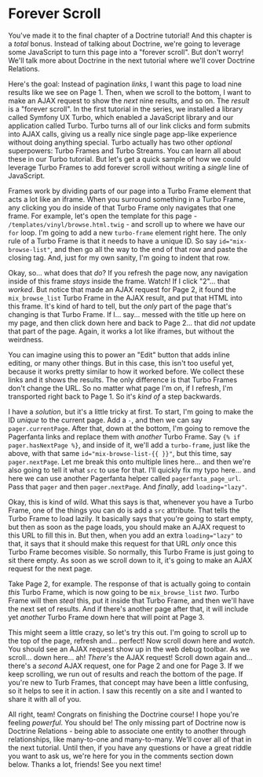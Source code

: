 # Forever Scroll

You've made it to the final chapter of a Doctrine tutorial! And this chapter is a *total* bonus. Instead of talking about Doctrine, we're going to leverage some JavaScript to turn this page into a "forever scroll". But don't worry! We'll talk more about Doctrine in the next tutorial where we'll cover Doctrine Relations.

Here's the goal: Instead of pagination *links*, I want this page to load nine results like we see on Page 1. Then, when we scroll to the bottom, I want to make an AJAX request to show the *next* nine results, and so on. The *result* is a "forever scroll". In the first tutorial in the series, we installed a library called Symfony UX Turbo, which enabled a JavaScript library and our application called Turbo. Turbo turns all of our link clicks and form submits into AJAX calls, giving us a really nice single page app-like experience without doing anything special. Turbo actually has two other *optional* superpowers: Turbo Frames and Turbo Streams. You can learn all about these in our Turbo tutorial. But let's get a quick sample of how we could leverage Turbo Frames to add forever scroll without writing a *single* line of JavaScript.

Frames work by dividing parts of our page into a Turbo Frame element that acts a lot like an iframe. When you surround something in a Turbo Frame, any clicking you do inside of that Turbo Frame only navigates that one frame. For example, let's open the template for this page - `/templates/vinyl/browse.html.twig` - and scroll up to where we have our `for` loop. I'm going to add a new `turbo-frame` element right here. The only rule of a Turbo Frame is that it needs to have a unique ID. So say `id="mix-browse-list"`, and then go all the way to the end of that row and paste the closing tag. And, just for my own sanity, I'm going to indent that row.

Okay, so... what does that *do*? If you refresh the page now, any navigation inside of this frame *stays* inside the frame. Watch! If I click "2"... that *worked*. But notice that made an AJAX request for Page 2, it found the `mix_browse_list` Turbo Frame in the AJAX result, and put that HTML into this frame. It's kind of hard to tell, but the *only* part of the page that's changing is that Turbo Frame. If I... say... messed with the title up here on my page, and then click down here and back to Page 2... that did *not* update that part of the page. Again, it works a lot like iframes, but without the weirdness.

You can imagine using this to power an "Edit" button that adds inline editing, or many other things. But in this case, this isn't too useful yet, because it works pretty similar to how it worked before. We collect these links and it shows the results. The only difference is that Turbo Frames don't change the URL. So no matter what page I'm on, if I refresh, I'm transported right back to Page 1. So it's *kind of* a step backwards.

I have a *solution*, but it's a little tricky at first. To start, I'm going to make the ID *unique* to the current page. Add a `-`, and then we can say `pager.currentPage`. After that, down at the bottom, I'm going to remove the Pagerfanta links and replace them with *another* Turbo Frame. Say `{% if pager.hasNextPage %}`, and inside of it, we'll add a `turbo-frame`, just like the above, with that same `id="mix-browse-list-{{ }}"`, but this time, say `pager.nextPage`. Let me break this onto multiple lines here... and then we're also going to tell it what `src` to use for that. I'll quickly fix my typo here... and here we can use another Pagerfanta helper called `pagerfanta_page_url`. Pass that `pager` and then `pager.nextPage`. And *finally*, add `loading="lazy"`.

Okay, this is kind of wild. What this says is that, whenever you have a Turbo Frame, one of the things you can do is add a `src` attribute. That tells the Turbo Frame to load lazily. It basically says that you're going to start empty, but then as soon as the page loads, you should make an AJAX request to this URL to fill this in. But then, when you add an extra `loading="lazy"` to that, it says that it should make this request for that URL *only* once this Turbo Frame becomes visible. So normally, this Turbo Frame is just going to sit there empty. As soon as we scroll down to it, it's going to make an AJAX request for the next page.

Take Page 2, for example. The response of that is actually going to contain *this* Turbo Frame, which is now going to be `mix_browse_list` *two*. Turbo Frame will then *steal* this, put it inside that Turbo Frame, and then we'll have the next set of results. And if there's another page after that, it will include yet *another* Turbo Frame down here that will point at Page 3.

This might seem a little crazy, so let's try this out. I'm going to scroll up to the top of the page, refresh and... perfect! Now scroll down here and *watch*. You should see an AJAX request show up in the web debug toolbar. As we scroll... down here... ah! *There's* the AJAX request! Scroll down again and... there's a *second* AJAX request, one for Page 2 and one for Page 3. If we keep scrolling, we run out of results and reach the bottom of the page. If you're new to Turb Frames, that concept may have been a little confusing, so it helps to see it in action. I saw this recently on a site and I wanted to share it with all of you.

All right, team! Congrats on finishing the Doctrine course! I hope you're feeling *powerful*. You should be! The only missing part of Doctrine now is Doctrine Relations - being able to associate one entity to another through relationships, like many-to-one and many-to-many. We'll cover all of that in the next tutorial. Until then, if you have any questions or have a great riddle you want to ask us, we're here for you in the comments section down below. Thanks a lot, friends! See you next time!
